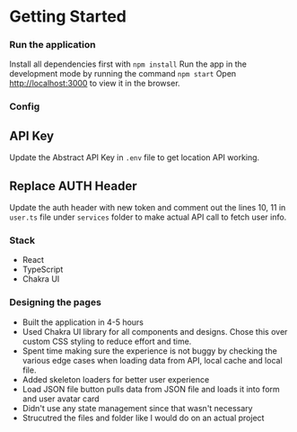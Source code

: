 # Getting Started

### Run the application
Install all dependencies first with `npm install`
Run the app in the development mode by running the command `npm start`
Open [http://localhost:3000](http://localhost:3000) to view it in the browser.

### Config
## API Key
Update the Abstract API Key in `.env` file to get location API working.

## Replace AUTH Header
Update the auth header with new token and comment out the lines 10, 11 in `user.ts` file under `services` folder to make actual API call to fetch user info.

### Stack
- React
- TypeScript
- Chakra UI

### Designing the pages
- Built the application in 4-5 hours
- Used Chakra UI library for all components and designs. Chose this over custom CSS styling to reduce effort and time.
- Spent time making sure the experience is not buggy by checking the various edge cases when loading data from API, local cache and local file.
- Added skeleton loaders for better user experience
- Load JSON file button pulls data from JSON file and loads it into form and user avatar card
- Didn't use any state management since that wasn't necessary
- Strucutred the files and folder like I would do on an actual project 





